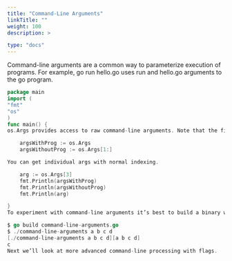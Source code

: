 ```yaml
---
title: "Command-Line Arguments"
linkTitle: ""
weight: 100
description: >

type: "docs"
---
```


Command-line arguments are a common way to parameterize execution of programs. For example, go run hello.go uses run and hello.go arguments to the go program.

```go
package main
import (
"fmt"
"os"
)
func main() {
os.Args provides access to raw command-line arguments. Note that the first value in this slice is the path to the program, and os.Args[1:] holds the arguments to the program.

    argsWithProg := os.Args
    argsWithoutProg := os.Args[1:]

You can get individual args with normal indexing.

    arg := os.Args[3]
    fmt.Println(argsWithProg)
    fmt.Println(argsWithoutProg)
    fmt.Println(arg)

}
To experiment with command-line arguments it’s best to build a binary with go build first.

$ go build command-line-arguments.go
$ ./command-line-arguments a b c d
[./command-line-arguments a b c d][a b c d]
c
Next we’ll look at more advanced command-line processing with flags.
```
